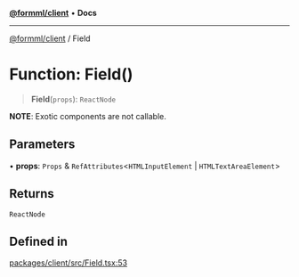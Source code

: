 [**@formml/client**](../README.md) • **Docs**

---

[@formml/client](../globals.md) / Field

# Function: Field()

> **Field**(`props`): `ReactNode`

**NOTE**: Exotic components are not callable.

## Parameters

• **props**: `Props` & `RefAttributes`\<`HTMLInputElement` \| `HTMLTextAreaElement`\>

## Returns

`ReactNode`

## Defined in

[packages/client/src/Field.tsx:53](https://github.com/formml/formml/blob/fed46848d8032d8aeab7f7fad75fbc02dc65656a/packages/client/src/Field.tsx#L53)
